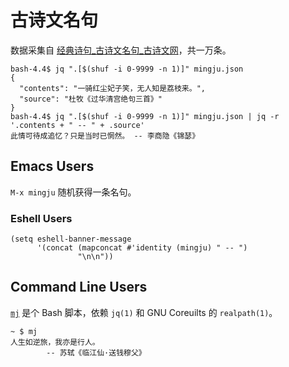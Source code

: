 # 古诗文名句

数据采集自 [经典诗句_古诗文名句_古诗文网](https://so.gushiwen.org/mingju/)，共一万条。

``` shell
bash-4.4$ jq ".[$(shuf -i 0-9999 -n 1)]" mingju.json
{
  "contents": "一骑红尘妃子笑，无人知是荔枝来。",
  "source": "杜牧《过华清宫绝句三首》"
}
bash-4.4$ jq ".[$(shuf -i 0-9999 -n 1)]" mingju.json | jq -r '.contents + " -- " + .source'
此情可待成追忆？只是当时已惘然。 -- 李商隐《锦瑟》
```

## Emacs Users

`M-x mingju` 随机获得一条名句。

### Eshell Users

``` emacs-lisp
(setq eshell-banner-message
      '(concat (mapconcat #'identity (mingju) " -- ")
               "\n\n"))
```

## Command Line Users

[`mj`](./mj) 是个 Bash 脚本，依赖 `jq(1)` 和 GNU Coreuilts 的 `realpath(1)`。

``` shell
~ $ mj
人生如逆旅，我亦是行人。
		-- 苏轼《临江仙·送钱穆父》
```
